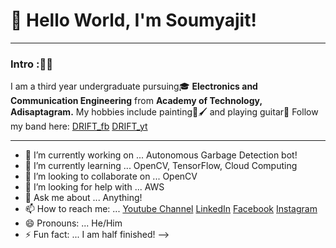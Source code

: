 # 👋 Hello World, I'm Soumyajit!

***
### Intro :🤙🏼
  I am a third year undergraduate pursuing🎓 **Electronics and Communication Engineering** from **Academy of Technology, Adisaptagram.** 
  My hobbies include painting🎨🖌️ and playing guitar🎸
  Follow my band here: 
  [DRIFT_fb](https://www.facebook.com/driftmusicindia.19)
  [DRIFT_yt](https://www.youtube.com/channel/UC0NdtIFFuNxEofMIohQUtCw?view_as=subscriber)                 
***

- 🔭 I’m currently working on ... Autonomous Garbage Detection bot!
- 🌱 I’m currently learning ... OpenCV, TensorFlow, Cloud Computing 
- 👯 I’m looking to collaborate on ... OpenCV
- 🤔 I’m looking for help with ... AWS
- 💬 Ask me about ... Anything!
- 📫 How to reach me: ... 
[Youtube Channel](https://www.youtube.com/channel/UCszw3MtN6FGS3_ufYfVFXJQ?view_as=subscriber)
[LinkedIn](https://www.linkedin.com/in/soumyajit-kundu-0754281a9/)
[Facebook](https://www.facebook.com/soumyajit.kundu.73/)
[Instagram](https://www.instagram.com/_.soumyajit.kundu._/)
- 😄 Pronouns: ... He/Him
- ⚡ Fun fact: ... I am half finished!
-->
